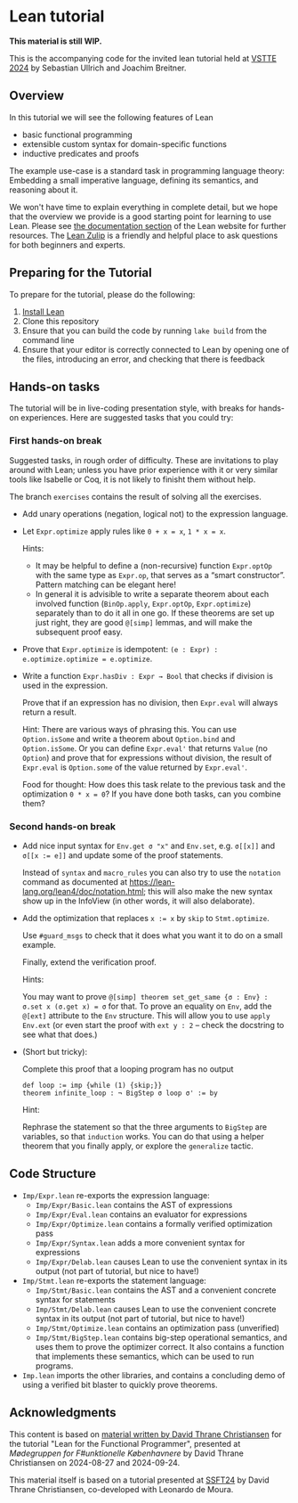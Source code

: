 # Lean tutorial

**This material is still WIP.**

This is the accompanying code for the invited lean tutorial held at [VSTTE
2024](https://www.soundandcomplete.org/vstte2024.html) by Sebastian Ullrich and Joachim Breitner.

## Overview

In this tutorial we will see the following features of Lean

* basic functional programming
* extensible custom syntax for domain-specific functions
* inductive predicates and proofs

The example use-case is a standard task in programming language theory: Embedding a small imperative
language, defining its semantics, and reasoning about it.

We won't have time to explain everything in complete detail, but we
hope that the overview we provide is a good starting point for
learning to use Lean. Please see [the documentation
section](https://lean-lang.org/documentation/) of the Lean website for
further resources. The [Lean Zulip](https://leanprover.zulipchat.com/)
is a friendly and helpful place to ask questions for both beginners
and experts.

## Preparing for the Tutorial

To prepare for the tutorial, please do the following:

1. [Install Lean](https://lean-lang.org/lean4/doc/quickstart.html)
2. Clone this repository
3. Ensure that you can build the code by running `lake build` from the
   command line
4. Ensure that your editor is correctly connected to Lean by opening
   one of the files, introducing an error, and checking that there is
   feedback

## Hands-on tasks

The tutorial will be in live-coding presentation style, with breaks for hands-on experiences. Here
are suggested tasks that you could try:

### First hands-on break

Suggested tasks, in rough order of difficulty. These are invitations to play around with Lean; unless you have prior experience with it or very similar tools like Isabelle or Coq, it is not likely to finisht them without help.

The branch `exercises` contains the result of solving all the exercises.

* Add unary operations (negation, logical not) to the expression language.

* Let `Expr.optimize` apply rules like `0 + x = x`, `1 * x = x`.

  Hints:

  - It may be helpful to define a (non-recursive) function `Expr.optOp` with the same type as
    `Expr.op`, that serves as a “smart constructor”. Pattern matching can be elegant here!
  - In general it is advisible to write a separate theorem about each involved function
    (`BinOp.apply`, `Expr.optOp`, `Expr.optimize`) separately than to do it all in one go.
    If these theorems are set up just right, they are good `@[simp]` lemmas, and will make the
    subsequent proof easy.

* Prove that `Expr.optimize` is idempotent: `(e : Expr) : e.optimize.optimize = e.optimize`.

* Write a function `Expr.hasDiv : Expr → Bool` that checks if division is used in the expression.

  Prove that if an expression has no division, then `Expr.eval` will always return a result.

  Hint: There are various ways of phrasing this. You can use `Option.isSome` and write a theorem about
  `Option.bind` and `Option.isSome`. Or you can define `Expr.eval'` that returns `Value` (no
  `Option`) and prove that for expressions without division, the result of `Expr.eval` is
  `Option.some` of the value returned by `Expr.eval'`.

  Food for thought: How does this task relate to the previous task and the optimization `0 * x = 0`?
  If you have done both tasks, can you combine them?


### Second hands-on break

* Add nice input syntax for `Env.get σ "x"` and `Env.set`, e.g. `σ[[x]]` and `σ[[x := e]]` and
  update some of the proof statements.

  Instead of `syntax` and `macro_rules` you can also try to use the `notation` command as documented
  at <https://lean-lang.org/lean4/doc/notation.html>; this will also make the new syntax show up in the InfoView (in other words, it will also delaborate).

* Add the optimization that replaces `x := x` by `skip` to `Stmt.optimize`.

  Use `#guard_msgs` to check that it does what you want it to do on a small example.

  Finally, extend the verification proof.

  Hints:

  You may want to prove `@[simp] theorem set_get_same {σ : Env} : σ.set x (σ.get x) = σ` for that.
  To prove an equality on `Env`, add the `@[ext]` attribute to the `Env` structure. This will allow
  you to use `apply Env.ext` (or even start the proof with `ext y : 2` – check the docstring to see what that does.)

* (Short but tricky):

  Complete this proof that a looping program has no output
  ```lean
  def loop := imp {while (1) {skip;}}
  theorem infinite_loop : ¬ BigStep σ loop σ' := by
  ```

  Hint:

  Rephrase the statement so that the three arguments to `BigStep` are variables, so that `induction` works. You can do that using a helper theorem that you finally apply, or explore the `generalize` tactic.

## Code Structure

 - `Imp/Expr.lean` re-exports the expression language:
   - `Imp/Expr/Basic.lean` contains the AST of expressions
   - `Imp/Expr/Eval.lean` contains an evaluator for expressions
   - `Imp/Expr/Optimize.lean` contains a formally verified optimization pass
   - `Imp/Expr/Syntax.lean` adds a more convenient syntax for expressions
   - `Imp/Expr/Delab.lean` causes Lean to use the convenient syntax in
     its output (not part of tutorial, but nice to have!)
 - `Imp/Stmt.lean` re-exports the statement language:
   - `Imp/Stmt/Basic.lean` contains the AST and a convenient concrete
     syntax for statements
   - `Imp/Stmt/Delab.lean` causes Lean to use the convenient concrete
     syntax in its output (not part of tutorial, but nice to have!)
   - `Imp/Stmt/Optimize.lean` contains an optimization pass (unverified)
   - `Imp/Stmt/BigStep.lean` contains big-step operational semantics,
     and uses them to prove the optimizer correct. It also contains a
     function that implements these semantics, which can be used to
     run programs.
 - `Imp.lean` imports the other libraries, and contains a concluding
   demo of using a verified bit blaster to quickly prove theorems.

## Acknowledgments

This content is based on [material written by David Thrane
Christiansen](https://github.com/david-christiansen/lean-fkbh-24-2) for the tutorial "Lean for the
Functional Programmer", presented at *Mødegruppen for F#unktionelle Københavnere* by David Thrane
Christiansen on 2024-08-27 and 2024-09-24.

This material itself is based on a tutorial presented at [SSFT24](https://fm.csl.sri.com/SSFT24/) by
David Thrane Christiansen, co-developed with Leonardo de Moura.
